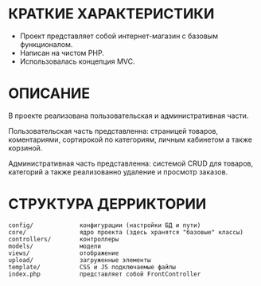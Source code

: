 # КРАТКИЕ ХАРАКТЕРИСТИКИ

- Проект представляет собой интернет-магазин с базовым функционалом. 
- Написан на чистом PHP. 
- Использовалась концепция MVC.

# ОПИСАНИЕ

В проекте реализована пользовательская и административная части. 

Пользовательская часть представленна: страницей товаров, коментариями, сортирокой по категориям, личным кабинетом а также корзиной. 

Административная часть представленна: системой CRUD для товаров, категорий а также реализованно удаление и просмотр заказов.


# СТРУКТУРА ДЕРРИКТОРИИ

	config/	            конфигурации (настройки БД и пути) 
	core/               ядро проекта (здесь хранятся "базовые" классы)
	controllers/        контроллеры
	models/             модели
	views/              отображение
	upload/             загруженные элементы
	template/           CSS и JS подключаемые файлы
	index.php           представляет собой FrontController
